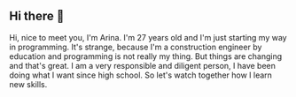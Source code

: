## Hi there 👋

Hi, nice to meet you, I'm Arina.
I'm 27 years old and I'm just starting my way in programming.
It's strange, because I'm a construction engineer by education and programming is not really my thing.
But things are changing and that's great.
I am a very responsible and diligent person, I have been doing what I want since high school.
So let's watch together how I learn new skills.

<!--
**ArinaEmelianova/ArinaEmelianova** is a ✨ _special_ ✨ repository because its `README.md` (this file) appears on your GitHub profile.

Here are some ideas to get you started:

- 🔭 I’m currently working on ...
- 🌱 I’m currently learning ...
- 👯 I’m looking to collaborate on ...
- 🤔 I’m looking for help with ...
- 💬 Ask me about ...
- 📫 How to reach me: ...
- 😄 Pronouns: ...
- ⚡ Fun fact: ...
-->
